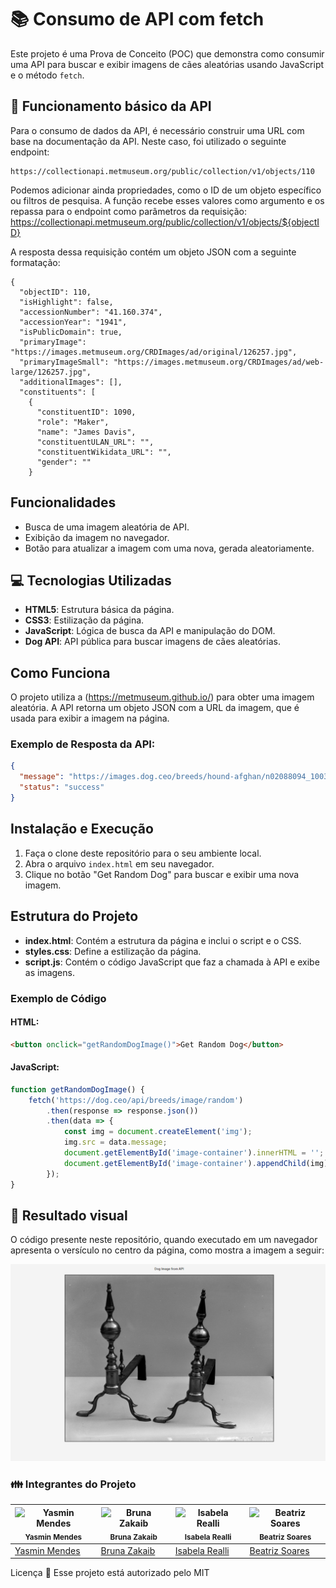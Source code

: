 # 📚 Consumo de API com fetch
Este projeto é uma Prova de Conceito (POC) que demonstra como consumir uma API para buscar e exibir imagens de cães aleatórias usando JavaScript e o método `fetch`.

## 📃 Funcionamento básico da API
Para o consumo de dados da API, é necessário construir uma URL com base na documentação da API. Neste caso, foi utilizado o seguinte endpoint:
```
https://collectionapi.metmuseum.org/public/collection/v1/objects/110
```
Podemos adicionar ainda propriedades, como o ID de um objeto específico ou filtros de pesquisa. A função recebe esses valores como argumento e os repassa para o endpoint como parâmetros da requisição:
https://collectionapi.metmuseum.org/public/collection/v1/objects/${objectID}

A resposta dessa requisição contém um objeto JSON com a seguinte formatação:

```
{
  "objectID": 110,
  "isHighlight": false,
  "accessionNumber": "41.160.374",
  "accessionYear": "1941",
  "isPublicDomain": true,
  "primaryImage": "https://images.metmuseum.org/CRDImages/ad/original/126257.jpg",
  "primaryImageSmall": "https://images.metmuseum.org/CRDImages/ad/web-large/126257.jpg",
  "additionalImages": [],
  "constituents": [
    {
      "constituentID": 1090,
      "role": "Maker",
      "name": "James Davis",
      "constituentULAN_URL": "",
      "constituentWikidata_URL": "",
      "gender": ""
    }
```
## Funcionalidades
- Busca de uma imagem aleatória de API.
- Exibição da imagem no navegador.
- Botão para atualizar a imagem com uma nova, gerada aleatoriamente.

## 💻 Tecnologias Utilizadas
- **HTML5**: Estrutura básica da página.
- **CSS3**: Estilização da página.
- **JavaScript**: Lógica de busca da API e manipulação do DOM.
- **Dog API**: API pública para buscar imagens de cães aleatórias.

## Como Funciona
O projeto utiliza a (https://metmuseum.github.io/) para obter uma imagem aleatória. A API retorna um objeto JSON com a URL da imagem, que é usada para exibir a imagem na página.

### Exemplo de Resposta da API:
```json
{
  "message": "https://images.dog.ceo/breeds/hound-afghan/n02088094_1003.jpg",
  "status": "success"
}
```

## Instalação e Execução
1. Faça o clone deste repositório para o seu ambiente local.
2. Abra o arquivo `index.html` em seu navegador.
3. Clique no botão "Get Random Dog" para buscar e exibir uma nova imagem.

## Estrutura do Projeto
- **index.html**: Contém a estrutura da página e inclui o script e o CSS.
- **styles.css**: Define a estilização da página.
- **script.js**: Contém o código JavaScript que faz a chamada à API e exibe as imagens.

### Exemplo de Código
#### HTML:
```html
<button onclick="getRandomDogImage()">Get Random Dog</button>
```

#### JavaScript:
```javascript
function getRandomDogImage() {
    fetch('https://dog.ceo/api/breeds/image/random')
        .then(response => response.json())
        .then(data => {
            const img = document.createElement('img');
            img.src = data.message;
            document.getElementById('image-container').innerHTML = '';
            document.getElementById('image-container').appendChild(img);
        });
}
```
## 🌆 Resultado visual
O código presente neste repositório, quando executado em um navegador apresenta o versículo no centro da página, como mostra a imagem a seguir:

![Exemplo de apresentação de imagem](imagem.PNG)

### :family: Integrantes do Projeto

| ![Yasmin Mendes](https://avatars.githubusercontent.com/u/178385852?v=4) <br> <sub> Yasmin Mendes </sub> | ![Bruna Zakaib](https://avatars.githubusercontent.com/u/130071892?v=4) <br> <sub> Bruna Zakaib </sub> | ![Isabela Realli](https://avatars.githubusercontent.com/u/180230011?v=4) <br> <sub> Isabela Realli </sub> | ![Beatriz Soares](https://avatars.githubusercontent.com/u/180229545?v=4) <br> <sub> Beatriz Soares </sub> |
| --- | --- | --- | --- |
| [Yasmin Mendes](https://github.com/YasminMSouza) | [Bruna Zakaib](https://github.com/brunazpessoa) | [Isabela Realli](https://github.com/IsabelaReali) | [Beatriz Soares](https://github.com/Beatriz-sol) |

Licença 📝
Esse projeto está autorizado pelo MIT

